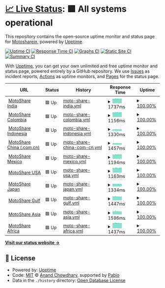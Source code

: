 # [📈 Live Status](https://Motosharein.github.io/moto-monitor-upptime): <!--live status--> **🟩 All systems operational**

This repository contains the open-source uptime monitor and status page for [Motosharein](https://Motosharein.github.io/moto-monitor-upptime), powered by [Upptime](https://github.com/upptime/upptime).

[![Uptime CI](https://github.com/Motosharein/moto-monitor-upptime/workflows/Uptime%20CI/badge.svg)](https://github.com/Motosharein/moto-monitor-upptime/actions?query=workflow%3A%22Uptime+CI%22)
[![Response Time CI](https://github.com/Motosharein/moto-monitor-upptime/workflows/Response%20Time%20CI/badge.svg)](https://github.com/Motosharein/moto-monitor-upptime/actions?query=workflow%3A%22Response+Time+CI%22)
[![Graphs CI](https://github.com/Motosharein/moto-monitor-upptime/workflows/Graphs%20CI/badge.svg)](https://github.com/Motosharein/moto-monitor-upptime/actions?query=workflow%3A%22Graphs+CI%22)
[![Static Site CI](https://github.com/Motosharein/moto-monitor-upptime/workflows/Static%20Site%20CI/badge.svg)](https://github.com/Motosharein/moto-monitor-upptime/actions?query=workflow%3A%22Static+Site+CI%22)
[![Summary CI](https://github.com/Motosharein/moto-monitor-upptime/workflows/Summary%20CI/badge.svg)](https://github.com/Motosharein/moto-monitor-upptime/actions?query=workflow%3A%22Summary+CI%22)

With [Upptime](https://upptime.js.org), you can get your own unlimited and free uptime monitor and status page, powered entirely by a GitHub repository. We use [Issues](https://github.com/Motosharein/moto-monitor-upptime/issues) as incident reports, [Actions](https://github.com/Motosharein/moto-monitor-upptime/actions) as uptime monitors, and [Pages](https://Motosharein.github.io/moto-monitor-upptime) for the status page.

<!--start: status pages-->
<!-- This summary is generated by Upptime (https://github.com/upptime/upptime) -->
<!-- Do not edit this manually, your changes will be overwritten -->
<!-- prettier-ignore -->
| URL | Status | History | Response Time | Uptime |
| --- | ------ | ------- | ------------- | ------ |
| <img alt="" src="https://icons.duckduckgo.com/ip3/motoshare.in.ico" height="13"> [MotoShare India](https://motoshare.in) | 🟩 Up | [moto-share-india.yml](https://github.com/Motosharein/moto-monitor-upptime/commits/HEAD/history/moto-share-india.yml) | <details><summary><img alt="Response time graph" src="./graphs/moto-share-india/response-time-week.png" height="20"> 1737ms</summary><br><a href="https://Motosharein.github.io/moto-monitor-upptime/history/moto-share-india"><img alt="Response time 1737" src="https://img.shields.io/endpoint?url=https%3A%2F%2Fraw.githubusercontent.com%2FMotosharein%2Fmoto-monitor-upptime%2FHEAD%2Fapi%2Fmoto-share-india%2Fresponse-time.json"></a><br><a href="https://Motosharein.github.io/moto-monitor-upptime/history/moto-share-india"><img alt="24-hour response time 1722" src="https://img.shields.io/endpoint?url=https%3A%2F%2Fraw.githubusercontent.com%2FMotosharein%2Fmoto-monitor-upptime%2FHEAD%2Fapi%2Fmoto-share-india%2Fresponse-time-day.json"></a><br><a href="https://Motosharein.github.io/moto-monitor-upptime/history/moto-share-india"><img alt="7-day response time 1737" src="https://img.shields.io/endpoint?url=https%3A%2F%2Fraw.githubusercontent.com%2FMotosharein%2Fmoto-monitor-upptime%2FHEAD%2Fapi%2Fmoto-share-india%2Fresponse-time-week.json"></a><br><a href="https://Motosharein.github.io/moto-monitor-upptime/history/moto-share-india"><img alt="30-day response time 1737" src="https://img.shields.io/endpoint?url=https%3A%2F%2Fraw.githubusercontent.com%2FMotosharein%2Fmoto-monitor-upptime%2FHEAD%2Fapi%2Fmoto-share-india%2Fresponse-time-month.json"></a><br><a href="https://Motosharein.github.io/moto-monitor-upptime/history/moto-share-india"><img alt="1-year response time 1737" src="https://img.shields.io/endpoint?url=https%3A%2F%2Fraw.githubusercontent.com%2FMotosharein%2Fmoto-monitor-upptime%2FHEAD%2Fapi%2Fmoto-share-india%2Fresponse-time-year.json"></a></details> | <details><summary><a href="https://Motosharein.github.io/moto-monitor-upptime/history/moto-share-india">100.00%</a></summary><a href="https://Motosharein.github.io/moto-monitor-upptime/history/moto-share-india"><img alt="All-time uptime 100.00%" src="https://img.shields.io/endpoint?url=https%3A%2F%2Fraw.githubusercontent.com%2FMotosharein%2Fmoto-monitor-upptime%2FHEAD%2Fapi%2Fmoto-share-india%2Fuptime.json"></a><br><a href="https://Motosharein.github.io/moto-monitor-upptime/history/moto-share-india"><img alt="24-hour uptime 100.00%" src="https://img.shields.io/endpoint?url=https%3A%2F%2Fraw.githubusercontent.com%2FMotosharein%2Fmoto-monitor-upptime%2FHEAD%2Fapi%2Fmoto-share-india%2Fuptime-day.json"></a><br><a href="https://Motosharein.github.io/moto-monitor-upptime/history/moto-share-india"><img alt="7-day uptime 100.00%" src="https://img.shields.io/endpoint?url=https%3A%2F%2Fraw.githubusercontent.com%2FMotosharein%2Fmoto-monitor-upptime%2FHEAD%2Fapi%2Fmoto-share-india%2Fuptime-week.json"></a><br><a href="https://Motosharein.github.io/moto-monitor-upptime/history/moto-share-india"><img alt="30-day uptime 100.00%" src="https://img.shields.io/endpoint?url=https%3A%2F%2Fraw.githubusercontent.com%2FMotosharein%2Fmoto-monitor-upptime%2FHEAD%2Fapi%2Fmoto-share-india%2Fuptime-month.json"></a><br><a href="https://Motosharein.github.io/moto-monitor-upptime/history/moto-share-india"><img alt="1-year uptime 100.00%" src="https://img.shields.io/endpoint?url=https%3A%2F%2Fraw.githubusercontent.com%2FMotosharein%2Fmoto-monitor-upptime%2FHEAD%2Fapi%2Fmoto-share-india%2Fuptime-year.json"></a></details>
| <img alt="" src="https://icons.duckduckgo.com/ip3/motoshare.co.ico" height="13"> [MotoShare Colombia](https://motoshare.co) | 🟩 Up | [moto-share-colombia.yml](https://github.com/Motosharein/moto-monitor-upptime/commits/HEAD/history/moto-share-colombia.yml) | <details><summary><img alt="Response time graph" src="./graphs/moto-share-colombia/response-time-week.png" height="20"> 1156ms</summary><br><a href="https://Motosharein.github.io/moto-monitor-upptime/history/moto-share-colombia"><img alt="Response time 1156" src="https://img.shields.io/endpoint?url=https%3A%2F%2Fraw.githubusercontent.com%2FMotosharein%2Fmoto-monitor-upptime%2FHEAD%2Fapi%2Fmoto-share-colombia%2Fresponse-time.json"></a><br><a href="https://Motosharein.github.io/moto-monitor-upptime/history/moto-share-colombia"><img alt="24-hour response time 1151" src="https://img.shields.io/endpoint?url=https%3A%2F%2Fraw.githubusercontent.com%2FMotosharein%2Fmoto-monitor-upptime%2FHEAD%2Fapi%2Fmoto-share-colombia%2Fresponse-time-day.json"></a><br><a href="https://Motosharein.github.io/moto-monitor-upptime/history/moto-share-colombia"><img alt="7-day response time 1156" src="https://img.shields.io/endpoint?url=https%3A%2F%2Fraw.githubusercontent.com%2FMotosharein%2Fmoto-monitor-upptime%2FHEAD%2Fapi%2Fmoto-share-colombia%2Fresponse-time-week.json"></a><br><a href="https://Motosharein.github.io/moto-monitor-upptime/history/moto-share-colombia"><img alt="30-day response time 1156" src="https://img.shields.io/endpoint?url=https%3A%2F%2Fraw.githubusercontent.com%2FMotosharein%2Fmoto-monitor-upptime%2FHEAD%2Fapi%2Fmoto-share-colombia%2Fresponse-time-month.json"></a><br><a href="https://Motosharein.github.io/moto-monitor-upptime/history/moto-share-colombia"><img alt="1-year response time 1156" src="https://img.shields.io/endpoint?url=https%3A%2F%2Fraw.githubusercontent.com%2FMotosharein%2Fmoto-monitor-upptime%2FHEAD%2Fapi%2Fmoto-share-colombia%2Fresponse-time-year.json"></a></details> | <details><summary><a href="https://Motosharein.github.io/moto-monitor-upptime/history/moto-share-colombia">100.00%</a></summary><a href="https://Motosharein.github.io/moto-monitor-upptime/history/moto-share-colombia"><img alt="All-time uptime 100.00%" src="https://img.shields.io/endpoint?url=https%3A%2F%2Fraw.githubusercontent.com%2FMotosharein%2Fmoto-monitor-upptime%2FHEAD%2Fapi%2Fmoto-share-colombia%2Fuptime.json"></a><br><a href="https://Motosharein.github.io/moto-monitor-upptime/history/moto-share-colombia"><img alt="24-hour uptime 100.00%" src="https://img.shields.io/endpoint?url=https%3A%2F%2Fraw.githubusercontent.com%2FMotosharein%2Fmoto-monitor-upptime%2FHEAD%2Fapi%2Fmoto-share-colombia%2Fuptime-day.json"></a><br><a href="https://Motosharein.github.io/moto-monitor-upptime/history/moto-share-colombia"><img alt="7-day uptime 100.00%" src="https://img.shields.io/endpoint?url=https%3A%2F%2Fraw.githubusercontent.com%2FMotosharein%2Fmoto-monitor-upptime%2FHEAD%2Fapi%2Fmoto-share-colombia%2Fuptime-week.json"></a><br><a href="https://Motosharein.github.io/moto-monitor-upptime/history/moto-share-colombia"><img alt="30-day uptime 100.00%" src="https://img.shields.io/endpoint?url=https%3A%2F%2Fraw.githubusercontent.com%2FMotosharein%2Fmoto-monitor-upptime%2FHEAD%2Fapi%2Fmoto-share-colombia%2Fuptime-month.json"></a><br><a href="https://Motosharein.github.io/moto-monitor-upptime/history/moto-share-colombia"><img alt="1-year uptime 100.00%" src="https://img.shields.io/endpoint?url=https%3A%2F%2Fraw.githubusercontent.com%2FMotosharein%2Fmoto-monitor-upptime%2FHEAD%2Fapi%2Fmoto-share-colombia%2Fuptime-year.json"></a></details>
| <img alt="" src="https://icons.duckduckgo.com/ip3/motoshare.id.ico" height="13"> [MotoShare Indonesia](https://motoshare.id) | 🟩 Up | [moto-share-indonesia.yml](https://github.com/Motosharein/moto-monitor-upptime/commits/HEAD/history/moto-share-indonesia.yml) | <details><summary><img alt="Response time graph" src="./graphs/moto-share-indonesia/response-time-week.png" height="20"> 1330ms</summary><br><a href="https://Motosharein.github.io/moto-monitor-upptime/history/moto-share-indonesia"><img alt="Response time 1330" src="https://img.shields.io/endpoint?url=https%3A%2F%2Fraw.githubusercontent.com%2FMotosharein%2Fmoto-monitor-upptime%2FHEAD%2Fapi%2Fmoto-share-indonesia%2Fresponse-time.json"></a><br><a href="https://Motosharein.github.io/moto-monitor-upptime/history/moto-share-indonesia"><img alt="24-hour response time 1341" src="https://img.shields.io/endpoint?url=https%3A%2F%2Fraw.githubusercontent.com%2FMotosharein%2Fmoto-monitor-upptime%2FHEAD%2Fapi%2Fmoto-share-indonesia%2Fresponse-time-day.json"></a><br><a href="https://Motosharein.github.io/moto-monitor-upptime/history/moto-share-indonesia"><img alt="7-day response time 1330" src="https://img.shields.io/endpoint?url=https%3A%2F%2Fraw.githubusercontent.com%2FMotosharein%2Fmoto-monitor-upptime%2FHEAD%2Fapi%2Fmoto-share-indonesia%2Fresponse-time-week.json"></a><br><a href="https://Motosharein.github.io/moto-monitor-upptime/history/moto-share-indonesia"><img alt="30-day response time 1330" src="https://img.shields.io/endpoint?url=https%3A%2F%2Fraw.githubusercontent.com%2FMotosharein%2Fmoto-monitor-upptime%2FHEAD%2Fapi%2Fmoto-share-indonesia%2Fresponse-time-month.json"></a><br><a href="https://Motosharein.github.io/moto-monitor-upptime/history/moto-share-indonesia"><img alt="1-year response time 1330" src="https://img.shields.io/endpoint?url=https%3A%2F%2Fraw.githubusercontent.com%2FMotosharein%2Fmoto-monitor-upptime%2FHEAD%2Fapi%2Fmoto-share-indonesia%2Fresponse-time-year.json"></a></details> | <details><summary><a href="https://Motosharein.github.io/moto-monitor-upptime/history/moto-share-indonesia">100.00%</a></summary><a href="https://Motosharein.github.io/moto-monitor-upptime/history/moto-share-indonesia"><img alt="All-time uptime 100.00%" src="https://img.shields.io/endpoint?url=https%3A%2F%2Fraw.githubusercontent.com%2FMotosharein%2Fmoto-monitor-upptime%2FHEAD%2Fapi%2Fmoto-share-indonesia%2Fuptime.json"></a><br><a href="https://Motosharein.github.io/moto-monitor-upptime/history/moto-share-indonesia"><img alt="24-hour uptime 100.00%" src="https://img.shields.io/endpoint?url=https%3A%2F%2Fraw.githubusercontent.com%2FMotosharein%2Fmoto-monitor-upptime%2FHEAD%2Fapi%2Fmoto-share-indonesia%2Fuptime-day.json"></a><br><a href="https://Motosharein.github.io/moto-monitor-upptime/history/moto-share-indonesia"><img alt="7-day uptime 100.00%" src="https://img.shields.io/endpoint?url=https%3A%2F%2Fraw.githubusercontent.com%2FMotosharein%2Fmoto-monitor-upptime%2FHEAD%2Fapi%2Fmoto-share-indonesia%2Fuptime-week.json"></a><br><a href="https://Motosharein.github.io/moto-monitor-upptime/history/moto-share-indonesia"><img alt="30-day uptime 100.00%" src="https://img.shields.io/endpoint?url=https%3A%2F%2Fraw.githubusercontent.com%2FMotosharein%2Fmoto-monitor-upptime%2FHEAD%2Fapi%2Fmoto-share-indonesia%2Fuptime-month.json"></a><br><a href="https://Motosharein.github.io/moto-monitor-upptime/history/moto-share-indonesia"><img alt="1-year uptime 100.00%" src="https://img.shields.io/endpoint?url=https%3A%2F%2Fraw.githubusercontent.com%2FMotosharein%2Fmoto-monitor-upptime%2FHEAD%2Fapi%2Fmoto-share-indonesia%2Fuptime-year.json"></a></details>
| <img alt="" src="https://icons.duckduckgo.com/ip3/motoshare.com.cn.ico" height="13"> [MotoShare China (.com.cn)](https://motoshare.com.cn) | 🟩 Up | [moto-share-china-com-cn.yml](https://github.com/Motosharein/moto-monitor-upptime/commits/HEAD/history/moto-share-china-com-cn.yml) | <details><summary><img alt="Response time graph" src="./graphs/moto-share-china-com-cn/response-time-week.png" height="20"> 1457ms</summary><br><a href="https://Motosharein.github.io/moto-monitor-upptime/history/moto-share-china-com-cn"><img alt="Response time 1457" src="https://img.shields.io/endpoint?url=https%3A%2F%2Fraw.githubusercontent.com%2FMotosharein%2Fmoto-monitor-upptime%2FHEAD%2Fapi%2Fmoto-share-china-com-cn%2Fresponse-time.json"></a><br><a href="https://Motosharein.github.io/moto-monitor-upptime/history/moto-share-china-com-cn"><img alt="24-hour response time 1406" src="https://img.shields.io/endpoint?url=https%3A%2F%2Fraw.githubusercontent.com%2FMotosharein%2Fmoto-monitor-upptime%2FHEAD%2Fapi%2Fmoto-share-china-com-cn%2Fresponse-time-day.json"></a><br><a href="https://Motosharein.github.io/moto-monitor-upptime/history/moto-share-china-com-cn"><img alt="7-day response time 1457" src="https://img.shields.io/endpoint?url=https%3A%2F%2Fraw.githubusercontent.com%2FMotosharein%2Fmoto-monitor-upptime%2FHEAD%2Fapi%2Fmoto-share-china-com-cn%2Fresponse-time-week.json"></a><br><a href="https://Motosharein.github.io/moto-monitor-upptime/history/moto-share-china-com-cn"><img alt="30-day response time 1457" src="https://img.shields.io/endpoint?url=https%3A%2F%2Fraw.githubusercontent.com%2FMotosharein%2Fmoto-monitor-upptime%2FHEAD%2Fapi%2Fmoto-share-china-com-cn%2Fresponse-time-month.json"></a><br><a href="https://Motosharein.github.io/moto-monitor-upptime/history/moto-share-china-com-cn"><img alt="1-year response time 1457" src="https://img.shields.io/endpoint?url=https%3A%2F%2Fraw.githubusercontent.com%2FMotosharein%2Fmoto-monitor-upptime%2FHEAD%2Fapi%2Fmoto-share-china-com-cn%2Fresponse-time-year.json"></a></details> | <details><summary><a href="https://Motosharein.github.io/moto-monitor-upptime/history/moto-share-china-com-cn">100.00%</a></summary><a href="https://Motosharein.github.io/moto-monitor-upptime/history/moto-share-china-com-cn"><img alt="All-time uptime 100.00%" src="https://img.shields.io/endpoint?url=https%3A%2F%2Fraw.githubusercontent.com%2FMotosharein%2Fmoto-monitor-upptime%2FHEAD%2Fapi%2Fmoto-share-china-com-cn%2Fuptime.json"></a><br><a href="https://Motosharein.github.io/moto-monitor-upptime/history/moto-share-china-com-cn"><img alt="24-hour uptime 100.00%" src="https://img.shields.io/endpoint?url=https%3A%2F%2Fraw.githubusercontent.com%2FMotosharein%2Fmoto-monitor-upptime%2FHEAD%2Fapi%2Fmoto-share-china-com-cn%2Fuptime-day.json"></a><br><a href="https://Motosharein.github.io/moto-monitor-upptime/history/moto-share-china-com-cn"><img alt="7-day uptime 100.00%" src="https://img.shields.io/endpoint?url=https%3A%2F%2Fraw.githubusercontent.com%2FMotosharein%2Fmoto-monitor-upptime%2FHEAD%2Fapi%2Fmoto-share-china-com-cn%2Fuptime-week.json"></a><br><a href="https://Motosharein.github.io/moto-monitor-upptime/history/moto-share-china-com-cn"><img alt="30-day uptime 100.00%" src="https://img.shields.io/endpoint?url=https%3A%2F%2Fraw.githubusercontent.com%2FMotosharein%2Fmoto-monitor-upptime%2FHEAD%2Fapi%2Fmoto-share-china-com-cn%2Fuptime-month.json"></a><br><a href="https://Motosharein.github.io/moto-monitor-upptime/history/moto-share-china-com-cn"><img alt="1-year uptime 100.00%" src="https://img.shields.io/endpoint?url=https%3A%2F%2Fraw.githubusercontent.com%2FMotosharein%2Fmoto-monitor-upptime%2FHEAD%2Fapi%2Fmoto-share-china-com-cn%2Fuptime-year.json"></a></details>
| <img alt="" src="https://icons.duckduckgo.com/ip3/motoshare.mx.ico" height="13"> [MotoShare Mexico](https://motoshare.mx) | 🟩 Up | [moto-share-mexico.yml](https://github.com/Motosharein/moto-monitor-upptime/commits/HEAD/history/moto-share-mexico.yml) | <details><summary><img alt="Response time graph" src="./graphs/moto-share-mexico/response-time-week.png" height="20"> 1194ms</summary><br><a href="https://Motosharein.github.io/moto-monitor-upptime/history/moto-share-mexico"><img alt="Response time 1194" src="https://img.shields.io/endpoint?url=https%3A%2F%2Fraw.githubusercontent.com%2FMotosharein%2Fmoto-monitor-upptime%2FHEAD%2Fapi%2Fmoto-share-mexico%2Fresponse-time.json"></a><br><a href="https://Motosharein.github.io/moto-monitor-upptime/history/moto-share-mexico"><img alt="24-hour response time 1210" src="https://img.shields.io/endpoint?url=https%3A%2F%2Fraw.githubusercontent.com%2FMotosharein%2Fmoto-monitor-upptime%2FHEAD%2Fapi%2Fmoto-share-mexico%2Fresponse-time-day.json"></a><br><a href="https://Motosharein.github.io/moto-monitor-upptime/history/moto-share-mexico"><img alt="7-day response time 1194" src="https://img.shields.io/endpoint?url=https%3A%2F%2Fraw.githubusercontent.com%2FMotosharein%2Fmoto-monitor-upptime%2FHEAD%2Fapi%2Fmoto-share-mexico%2Fresponse-time-week.json"></a><br><a href="https://Motosharein.github.io/moto-monitor-upptime/history/moto-share-mexico"><img alt="30-day response time 1194" src="https://img.shields.io/endpoint?url=https%3A%2F%2Fraw.githubusercontent.com%2FMotosharein%2Fmoto-monitor-upptime%2FHEAD%2Fapi%2Fmoto-share-mexico%2Fresponse-time-month.json"></a><br><a href="https://Motosharein.github.io/moto-monitor-upptime/history/moto-share-mexico"><img alt="1-year response time 1194" src="https://img.shields.io/endpoint?url=https%3A%2F%2Fraw.githubusercontent.com%2FMotosharein%2Fmoto-monitor-upptime%2FHEAD%2Fapi%2Fmoto-share-mexico%2Fresponse-time-year.json"></a></details> | <details><summary><a href="https://Motosharein.github.io/moto-monitor-upptime/history/moto-share-mexico">100.00%</a></summary><a href="https://Motosharein.github.io/moto-monitor-upptime/history/moto-share-mexico"><img alt="All-time uptime 100.00%" src="https://img.shields.io/endpoint?url=https%3A%2F%2Fraw.githubusercontent.com%2FMotosharein%2Fmoto-monitor-upptime%2FHEAD%2Fapi%2Fmoto-share-mexico%2Fuptime.json"></a><br><a href="https://Motosharein.github.io/moto-monitor-upptime/history/moto-share-mexico"><img alt="24-hour uptime 100.00%" src="https://img.shields.io/endpoint?url=https%3A%2F%2Fraw.githubusercontent.com%2FMotosharein%2Fmoto-monitor-upptime%2FHEAD%2Fapi%2Fmoto-share-mexico%2Fuptime-day.json"></a><br><a href="https://Motosharein.github.io/moto-monitor-upptime/history/moto-share-mexico"><img alt="7-day uptime 100.00%" src="https://img.shields.io/endpoint?url=https%3A%2F%2Fraw.githubusercontent.com%2FMotosharein%2Fmoto-monitor-upptime%2FHEAD%2Fapi%2Fmoto-share-mexico%2Fuptime-week.json"></a><br><a href="https://Motosharein.github.io/moto-monitor-upptime/history/moto-share-mexico"><img alt="30-day uptime 100.00%" src="https://img.shields.io/endpoint?url=https%3A%2F%2Fraw.githubusercontent.com%2FMotosharein%2Fmoto-monitor-upptime%2FHEAD%2Fapi%2Fmoto-share-mexico%2Fuptime-month.json"></a><br><a href="https://Motosharein.github.io/moto-monitor-upptime/history/moto-share-mexico"><img alt="1-year uptime 100.00%" src="https://img.shields.io/endpoint?url=https%3A%2F%2Fraw.githubusercontent.com%2FMotosharein%2Fmoto-monitor-upptime%2FHEAD%2Fapi%2Fmoto-share-mexico%2Fuptime-year.json"></a></details>
| <img alt="" src="https://icons.duckduckgo.com/ip3/motoshare.us.ico" height="13"> [MotoShare USA](https://motoshare.us) | 🟩 Up | [moto-share-usa.yml](https://github.com/Motosharein/moto-monitor-upptime/commits/HEAD/history/moto-share-usa.yml) | <details><summary><img alt="Response time graph" src="./graphs/moto-share-usa/response-time-week.png" height="20"> 1163ms</summary><br><a href="https://Motosharein.github.io/moto-monitor-upptime/history/moto-share-usa"><img alt="Response time 1163" src="https://img.shields.io/endpoint?url=https%3A%2F%2Fraw.githubusercontent.com%2FMotosharein%2Fmoto-monitor-upptime%2FHEAD%2Fapi%2Fmoto-share-usa%2Fresponse-time.json"></a><br><a href="https://Motosharein.github.io/moto-monitor-upptime/history/moto-share-usa"><img alt="24-hour response time 1174" src="https://img.shields.io/endpoint?url=https%3A%2F%2Fraw.githubusercontent.com%2FMotosharein%2Fmoto-monitor-upptime%2FHEAD%2Fapi%2Fmoto-share-usa%2Fresponse-time-day.json"></a><br><a href="https://Motosharein.github.io/moto-monitor-upptime/history/moto-share-usa"><img alt="7-day response time 1163" src="https://img.shields.io/endpoint?url=https%3A%2F%2Fraw.githubusercontent.com%2FMotosharein%2Fmoto-monitor-upptime%2FHEAD%2Fapi%2Fmoto-share-usa%2Fresponse-time-week.json"></a><br><a href="https://Motosharein.github.io/moto-monitor-upptime/history/moto-share-usa"><img alt="30-day response time 1163" src="https://img.shields.io/endpoint?url=https%3A%2F%2Fraw.githubusercontent.com%2FMotosharein%2Fmoto-monitor-upptime%2FHEAD%2Fapi%2Fmoto-share-usa%2Fresponse-time-month.json"></a><br><a href="https://Motosharein.github.io/moto-monitor-upptime/history/moto-share-usa"><img alt="1-year response time 1163" src="https://img.shields.io/endpoint?url=https%3A%2F%2Fraw.githubusercontent.com%2FMotosharein%2Fmoto-monitor-upptime%2FHEAD%2Fapi%2Fmoto-share-usa%2Fresponse-time-year.json"></a></details> | <details><summary><a href="https://Motosharein.github.io/moto-monitor-upptime/history/moto-share-usa">100.00%</a></summary><a href="https://Motosharein.github.io/moto-monitor-upptime/history/moto-share-usa"><img alt="All-time uptime 100.00%" src="https://img.shields.io/endpoint?url=https%3A%2F%2Fraw.githubusercontent.com%2FMotosharein%2Fmoto-monitor-upptime%2FHEAD%2Fapi%2Fmoto-share-usa%2Fuptime.json"></a><br><a href="https://Motosharein.github.io/moto-monitor-upptime/history/moto-share-usa"><img alt="24-hour uptime 100.00%" src="https://img.shields.io/endpoint?url=https%3A%2F%2Fraw.githubusercontent.com%2FMotosharein%2Fmoto-monitor-upptime%2FHEAD%2Fapi%2Fmoto-share-usa%2Fuptime-day.json"></a><br><a href="https://Motosharein.github.io/moto-monitor-upptime/history/moto-share-usa"><img alt="7-day uptime 100.00%" src="https://img.shields.io/endpoint?url=https%3A%2F%2Fraw.githubusercontent.com%2FMotosharein%2Fmoto-monitor-upptime%2FHEAD%2Fapi%2Fmoto-share-usa%2Fuptime-week.json"></a><br><a href="https://Motosharein.github.io/moto-monitor-upptime/history/moto-share-usa"><img alt="30-day uptime 100.00%" src="https://img.shields.io/endpoint?url=https%3A%2F%2Fraw.githubusercontent.com%2FMotosharein%2Fmoto-monitor-upptime%2FHEAD%2Fapi%2Fmoto-share-usa%2Fuptime-month.json"></a><br><a href="https://Motosharein.github.io/moto-monitor-upptime/history/moto-share-usa"><img alt="1-year uptime 100.00%" src="https://img.shields.io/endpoint?url=https%3A%2F%2Fraw.githubusercontent.com%2FMotosharein%2Fmoto-monitor-upptime%2FHEAD%2Fapi%2Fmoto-share-usa%2Fuptime-year.json"></a></details>
| <img alt="" src="https://icons.duckduckgo.com/ip3/motoshare.jp.ico" height="13"> [MotoShare Japan](https://motoshare.jp) | 🟩 Up | [moto-share-japan.yml](https://github.com/Motosharein/moto-monitor-upptime/commits/HEAD/history/moto-share-japan.yml) | <details><summary><img alt="Response time graph" src="./graphs/moto-share-japan/response-time-week.png" height="20"> 1334ms</summary><br><a href="https://Motosharein.github.io/moto-monitor-upptime/history/moto-share-japan"><img alt="Response time 1334" src="https://img.shields.io/endpoint?url=https%3A%2F%2Fraw.githubusercontent.com%2FMotosharein%2Fmoto-monitor-upptime%2FHEAD%2Fapi%2Fmoto-share-japan%2Fresponse-time.json"></a><br><a href="https://Motosharein.github.io/moto-monitor-upptime/history/moto-share-japan"><img alt="24-hour response time 1315" src="https://img.shields.io/endpoint?url=https%3A%2F%2Fraw.githubusercontent.com%2FMotosharein%2Fmoto-monitor-upptime%2FHEAD%2Fapi%2Fmoto-share-japan%2Fresponse-time-day.json"></a><br><a href="https://Motosharein.github.io/moto-monitor-upptime/history/moto-share-japan"><img alt="7-day response time 1334" src="https://img.shields.io/endpoint?url=https%3A%2F%2Fraw.githubusercontent.com%2FMotosharein%2Fmoto-monitor-upptime%2FHEAD%2Fapi%2Fmoto-share-japan%2Fresponse-time-week.json"></a><br><a href="https://Motosharein.github.io/moto-monitor-upptime/history/moto-share-japan"><img alt="30-day response time 1334" src="https://img.shields.io/endpoint?url=https%3A%2F%2Fraw.githubusercontent.com%2FMotosharein%2Fmoto-monitor-upptime%2FHEAD%2Fapi%2Fmoto-share-japan%2Fresponse-time-month.json"></a><br><a href="https://Motosharein.github.io/moto-monitor-upptime/history/moto-share-japan"><img alt="1-year response time 1334" src="https://img.shields.io/endpoint?url=https%3A%2F%2Fraw.githubusercontent.com%2FMotosharein%2Fmoto-monitor-upptime%2FHEAD%2Fapi%2Fmoto-share-japan%2Fresponse-time-year.json"></a></details> | <details><summary><a href="https://Motosharein.github.io/moto-monitor-upptime/history/moto-share-japan">100.00%</a></summary><a href="https://Motosharein.github.io/moto-monitor-upptime/history/moto-share-japan"><img alt="All-time uptime 100.00%" src="https://img.shields.io/endpoint?url=https%3A%2F%2Fraw.githubusercontent.com%2FMotosharein%2Fmoto-monitor-upptime%2FHEAD%2Fapi%2Fmoto-share-japan%2Fuptime.json"></a><br><a href="https://Motosharein.github.io/moto-monitor-upptime/history/moto-share-japan"><img alt="24-hour uptime 100.00%" src="https://img.shields.io/endpoint?url=https%3A%2F%2Fraw.githubusercontent.com%2FMotosharein%2Fmoto-monitor-upptime%2FHEAD%2Fapi%2Fmoto-share-japan%2Fuptime-day.json"></a><br><a href="https://Motosharein.github.io/moto-monitor-upptime/history/moto-share-japan"><img alt="7-day uptime 100.00%" src="https://img.shields.io/endpoint?url=https%3A%2F%2Fraw.githubusercontent.com%2FMotosharein%2Fmoto-monitor-upptime%2FHEAD%2Fapi%2Fmoto-share-japan%2Fuptime-week.json"></a><br><a href="https://Motosharein.github.io/moto-monitor-upptime/history/moto-share-japan"><img alt="30-day uptime 100.00%" src="https://img.shields.io/endpoint?url=https%3A%2F%2Fraw.githubusercontent.com%2FMotosharein%2Fmoto-monitor-upptime%2FHEAD%2Fapi%2Fmoto-share-japan%2Fuptime-month.json"></a><br><a href="https://Motosharein.github.io/moto-monitor-upptime/history/moto-share-japan"><img alt="1-year uptime 100.00%" src="https://img.shields.io/endpoint?url=https%3A%2F%2Fraw.githubusercontent.com%2FMotosharein%2Fmoto-monitor-upptime%2FHEAD%2Fapi%2Fmoto-share-japan%2Fuptime-year.json"></a></details>
| <img alt="" src="https://icons.duckduckgo.com/ip3/motosharegulf.com.ico" height="13"> [MotoShare Gulf](https://motosharegulf.com) | 🟩 Up | [moto-share-gulf.yml](https://github.com/Motosharein/moto-monitor-upptime/commits/HEAD/history/moto-share-gulf.yml) | <details><summary><img alt="Response time graph" src="./graphs/moto-share-gulf/response-time-week.png" height="20"> 1447ms</summary><br><a href="https://Motosharein.github.io/moto-monitor-upptime/history/moto-share-gulf"><img alt="Response time 1447" src="https://img.shields.io/endpoint?url=https%3A%2F%2Fraw.githubusercontent.com%2FMotosharein%2Fmoto-monitor-upptime%2FHEAD%2Fapi%2Fmoto-share-gulf%2Fresponse-time.json"></a><br><a href="https://Motosharein.github.io/moto-monitor-upptime/history/moto-share-gulf"><img alt="24-hour response time 1413" src="https://img.shields.io/endpoint?url=https%3A%2F%2Fraw.githubusercontent.com%2FMotosharein%2Fmoto-monitor-upptime%2FHEAD%2Fapi%2Fmoto-share-gulf%2Fresponse-time-day.json"></a><br><a href="https://Motosharein.github.io/moto-monitor-upptime/history/moto-share-gulf"><img alt="7-day response time 1447" src="https://img.shields.io/endpoint?url=https%3A%2F%2Fraw.githubusercontent.com%2FMotosharein%2Fmoto-monitor-upptime%2FHEAD%2Fapi%2Fmoto-share-gulf%2Fresponse-time-week.json"></a><br><a href="https://Motosharein.github.io/moto-monitor-upptime/history/moto-share-gulf"><img alt="30-day response time 1447" src="https://img.shields.io/endpoint?url=https%3A%2F%2Fraw.githubusercontent.com%2FMotosharein%2Fmoto-monitor-upptime%2FHEAD%2Fapi%2Fmoto-share-gulf%2Fresponse-time-month.json"></a><br><a href="https://Motosharein.github.io/moto-monitor-upptime/history/moto-share-gulf"><img alt="1-year response time 1447" src="https://img.shields.io/endpoint?url=https%3A%2F%2Fraw.githubusercontent.com%2FMotosharein%2Fmoto-monitor-upptime%2FHEAD%2Fapi%2Fmoto-share-gulf%2Fresponse-time-year.json"></a></details> | <details><summary><a href="https://Motosharein.github.io/moto-monitor-upptime/history/moto-share-gulf">100.00%</a></summary><a href="https://Motosharein.github.io/moto-monitor-upptime/history/moto-share-gulf"><img alt="All-time uptime 100.00%" src="https://img.shields.io/endpoint?url=https%3A%2F%2Fraw.githubusercontent.com%2FMotosharein%2Fmoto-monitor-upptime%2FHEAD%2Fapi%2Fmoto-share-gulf%2Fuptime.json"></a><br><a href="https://Motosharein.github.io/moto-monitor-upptime/history/moto-share-gulf"><img alt="24-hour uptime 100.00%" src="https://img.shields.io/endpoint?url=https%3A%2F%2Fraw.githubusercontent.com%2FMotosharein%2Fmoto-monitor-upptime%2FHEAD%2Fapi%2Fmoto-share-gulf%2Fuptime-day.json"></a><br><a href="https://Motosharein.github.io/moto-monitor-upptime/history/moto-share-gulf"><img alt="7-day uptime 100.00%" src="https://img.shields.io/endpoint?url=https%3A%2F%2Fraw.githubusercontent.com%2FMotosharein%2Fmoto-monitor-upptime%2FHEAD%2Fapi%2Fmoto-share-gulf%2Fuptime-week.json"></a><br><a href="https://Motosharein.github.io/moto-monitor-upptime/history/moto-share-gulf"><img alt="30-day uptime 100.00%" src="https://img.shields.io/endpoint?url=https%3A%2F%2Fraw.githubusercontent.com%2FMotosharein%2Fmoto-monitor-upptime%2FHEAD%2Fapi%2Fmoto-share-gulf%2Fuptime-month.json"></a><br><a href="https://Motosharein.github.io/moto-monitor-upptime/history/moto-share-gulf"><img alt="1-year uptime 100.00%" src="https://img.shields.io/endpoint?url=https%3A%2F%2Fraw.githubusercontent.com%2FMotosharein%2Fmoto-monitor-upptime%2FHEAD%2Fapi%2Fmoto-share-gulf%2Fuptime-year.json"></a></details>
| <img alt="" src="https://icons.duckduckgo.com/ip3/motoshare.asia.ico" height="13"> [MotoShare Asia](https://motoshare.asia) | 🟩 Up | [moto-share-asia.yml](https://github.com/Motosharein/moto-monitor-upptime/commits/HEAD/history/moto-share-asia.yml) | <details><summary><img alt="Response time graph" src="./graphs/moto-share-asia/response-time-week.png" height="20"> 1586ms</summary><br><a href="https://Motosharein.github.io/moto-monitor-upptime/history/moto-share-asia"><img alt="Response time 1586" src="https://img.shields.io/endpoint?url=https%3A%2F%2Fraw.githubusercontent.com%2FMotosharein%2Fmoto-monitor-upptime%2FHEAD%2Fapi%2Fmoto-share-asia%2Fresponse-time.json"></a><br><a href="https://Motosharein.github.io/moto-monitor-upptime/history/moto-share-asia"><img alt="24-hour response time 1524" src="https://img.shields.io/endpoint?url=https%3A%2F%2Fraw.githubusercontent.com%2FMotosharein%2Fmoto-monitor-upptime%2FHEAD%2Fapi%2Fmoto-share-asia%2Fresponse-time-day.json"></a><br><a href="https://Motosharein.github.io/moto-monitor-upptime/history/moto-share-asia"><img alt="7-day response time 1586" src="https://img.shields.io/endpoint?url=https%3A%2F%2Fraw.githubusercontent.com%2FMotosharein%2Fmoto-monitor-upptime%2FHEAD%2Fapi%2Fmoto-share-asia%2Fresponse-time-week.json"></a><br><a href="https://Motosharein.github.io/moto-monitor-upptime/history/moto-share-asia"><img alt="30-day response time 1586" src="https://img.shields.io/endpoint?url=https%3A%2F%2Fraw.githubusercontent.com%2FMotosharein%2Fmoto-monitor-upptime%2FHEAD%2Fapi%2Fmoto-share-asia%2Fresponse-time-month.json"></a><br><a href="https://Motosharein.github.io/moto-monitor-upptime/history/moto-share-asia"><img alt="1-year response time 1586" src="https://img.shields.io/endpoint?url=https%3A%2F%2Fraw.githubusercontent.com%2FMotosharein%2Fmoto-monitor-upptime%2FHEAD%2Fapi%2Fmoto-share-asia%2Fresponse-time-year.json"></a></details> | <details><summary><a href="https://Motosharein.github.io/moto-monitor-upptime/history/moto-share-asia">100.00%</a></summary><a href="https://Motosharein.github.io/moto-monitor-upptime/history/moto-share-asia"><img alt="All-time uptime 100.00%" src="https://img.shields.io/endpoint?url=https%3A%2F%2Fraw.githubusercontent.com%2FMotosharein%2Fmoto-monitor-upptime%2FHEAD%2Fapi%2Fmoto-share-asia%2Fuptime.json"></a><br><a href="https://Motosharein.github.io/moto-monitor-upptime/history/moto-share-asia"><img alt="24-hour uptime 100.00%" src="https://img.shields.io/endpoint?url=https%3A%2F%2Fraw.githubusercontent.com%2FMotosharein%2Fmoto-monitor-upptime%2FHEAD%2Fapi%2Fmoto-share-asia%2Fuptime-day.json"></a><br><a href="https://Motosharein.github.io/moto-monitor-upptime/history/moto-share-asia"><img alt="7-day uptime 100.00%" src="https://img.shields.io/endpoint?url=https%3A%2F%2Fraw.githubusercontent.com%2FMotosharein%2Fmoto-monitor-upptime%2FHEAD%2Fapi%2Fmoto-share-asia%2Fuptime-week.json"></a><br><a href="https://Motosharein.github.io/moto-monitor-upptime/history/moto-share-asia"><img alt="30-day uptime 100.00%" src="https://img.shields.io/endpoint?url=https%3A%2F%2Fraw.githubusercontent.com%2FMotosharein%2Fmoto-monitor-upptime%2FHEAD%2Fapi%2Fmoto-share-asia%2Fuptime-month.json"></a><br><a href="https://Motosharein.github.io/moto-monitor-upptime/history/moto-share-asia"><img alt="1-year uptime 100.00%" src="https://img.shields.io/endpoint?url=https%3A%2F%2Fraw.githubusercontent.com%2FMotosharein%2Fmoto-monitor-upptime%2FHEAD%2Fapi%2Fmoto-share-asia%2Fuptime-year.json"></a></details>
| <img alt="" src="https://icons.duckduckgo.com/ip3/motoshareafrica.com.ico" height="13"> [MotoShare Africa](https://motoshareafrica.com) | 🟩 Up | [moto-share-africa.yml](https://github.com/Motosharein/moto-monitor-upptime/commits/HEAD/history/moto-share-africa.yml) | <details><summary><img alt="Response time graph" src="./graphs/moto-share-africa/response-time-week.png" height="20"> 1437ms</summary><br><a href="https://Motosharein.github.io/moto-monitor-upptime/history/moto-share-africa"><img alt="Response time 1437" src="https://img.shields.io/endpoint?url=https%3A%2F%2Fraw.githubusercontent.com%2FMotosharein%2Fmoto-monitor-upptime%2FHEAD%2Fapi%2Fmoto-share-africa%2Fresponse-time.json"></a><br><a href="https://Motosharein.github.io/moto-monitor-upptime/history/moto-share-africa"><img alt="24-hour response time 1410" src="https://img.shields.io/endpoint?url=https%3A%2F%2Fraw.githubusercontent.com%2FMotosharein%2Fmoto-monitor-upptime%2FHEAD%2Fapi%2Fmoto-share-africa%2Fresponse-time-day.json"></a><br><a href="https://Motosharein.github.io/moto-monitor-upptime/history/moto-share-africa"><img alt="7-day response time 1437" src="https://img.shields.io/endpoint?url=https%3A%2F%2Fraw.githubusercontent.com%2FMotosharein%2Fmoto-monitor-upptime%2FHEAD%2Fapi%2Fmoto-share-africa%2Fresponse-time-week.json"></a><br><a href="https://Motosharein.github.io/moto-monitor-upptime/history/moto-share-africa"><img alt="30-day response time 1437" src="https://img.shields.io/endpoint?url=https%3A%2F%2Fraw.githubusercontent.com%2FMotosharein%2Fmoto-monitor-upptime%2FHEAD%2Fapi%2Fmoto-share-africa%2Fresponse-time-month.json"></a><br><a href="https://Motosharein.github.io/moto-monitor-upptime/history/moto-share-africa"><img alt="1-year response time 1437" src="https://img.shields.io/endpoint?url=https%3A%2F%2Fraw.githubusercontent.com%2FMotosharein%2Fmoto-monitor-upptime%2FHEAD%2Fapi%2Fmoto-share-africa%2Fresponse-time-year.json"></a></details> | <details><summary><a href="https://Motosharein.github.io/moto-monitor-upptime/history/moto-share-africa">100.00%</a></summary><a href="https://Motosharein.github.io/moto-monitor-upptime/history/moto-share-africa"><img alt="All-time uptime 100.00%" src="https://img.shields.io/endpoint?url=https%3A%2F%2Fraw.githubusercontent.com%2FMotosharein%2Fmoto-monitor-upptime%2FHEAD%2Fapi%2Fmoto-share-africa%2Fuptime.json"></a><br><a href="https://Motosharein.github.io/moto-monitor-upptime/history/moto-share-africa"><img alt="24-hour uptime 100.00%" src="https://img.shields.io/endpoint?url=https%3A%2F%2Fraw.githubusercontent.com%2FMotosharein%2Fmoto-monitor-upptime%2FHEAD%2Fapi%2Fmoto-share-africa%2Fuptime-day.json"></a><br><a href="https://Motosharein.github.io/moto-monitor-upptime/history/moto-share-africa"><img alt="7-day uptime 100.00%" src="https://img.shields.io/endpoint?url=https%3A%2F%2Fraw.githubusercontent.com%2FMotosharein%2Fmoto-monitor-upptime%2FHEAD%2Fapi%2Fmoto-share-africa%2Fuptime-week.json"></a><br><a href="https://Motosharein.github.io/moto-monitor-upptime/history/moto-share-africa"><img alt="30-day uptime 100.00%" src="https://img.shields.io/endpoint?url=https%3A%2F%2Fraw.githubusercontent.com%2FMotosharein%2Fmoto-monitor-upptime%2FHEAD%2Fapi%2Fmoto-share-africa%2Fuptime-month.json"></a><br><a href="https://Motosharein.github.io/moto-monitor-upptime/history/moto-share-africa"><img alt="1-year uptime 100.00%" src="https://img.shields.io/endpoint?url=https%3A%2F%2Fraw.githubusercontent.com%2FMotosharein%2Fmoto-monitor-upptime%2FHEAD%2Fapi%2Fmoto-share-africa%2Fuptime-year.json"></a></details>

<!--end: status pages-->

[**Visit our status website →**](https://Motosharein.github.io/moto-monitor-upptime)

## 📄 License

- Powered by: [Upptime](https://github.com/upptime/upptime)
- Code: [MIT](./LICENSE) © [Anand Chowdhary](https://anandchowdhary.com), supported by [Pabio](https://pabio.com)
- Data in the `./history` directory: [Open Database License](https://opendatacommons.org/licenses/odbl/1-0/)

